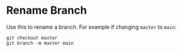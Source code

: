 # Rename Branch

Use this to rename a branch.  For example if changing `master` to `main`:

```
git checkout master
git branch -m master main
```


